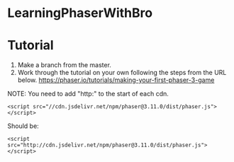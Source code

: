# LearningPhaserWithBro

# Tutorial
1. Make a branch from the master.
2. Work through the tutorial on your own following the steps from the URL below.
https://phaser.io/tutorials/making-your-first-phaser-3-game

NOTE: You need to add "http:" to the start of each cdn. 

  ```<script src="//cdn.jsdelivr.net/npm/phaser@3.11.0/dist/phaser.js"></script>```
  
  Should be:
  
  ```<script src="http://cdn.jsdelivr.net/npm/phaser@3.11.0/dist/phaser.js"></script>```
